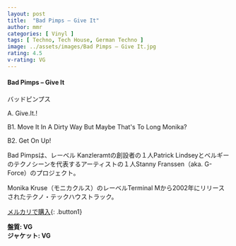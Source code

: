 ```yaml
---
layout: post
title:  "Bad Pimps – Give It"
author: mmr
categories: [ Vinyl ]
tags: [ Techno, Tech House, German Techno ]
image: ../assets/images/Bad Pimps – Give It.jpg
rating: 4.5
v-rating: VG
---
```


#### Bad Pimps – Give It

バッドピンプス

A. Give.It.!

B1. Move It In A Dirty Way But Maybe That's To Long Monika?

B2. Get On Up!

Bad Pimpsは、レーベル Kanzleramtの創設者の１人Patrick Lindseyとベルギーのテクノシーンを代表するアーティストの１人Stanny Franssen（aka. G-Force）のプロジェクト。

Monika Kruse（モニカクルス）のレーベルTerminal Mから2002年にリリースされたテクノ・テックハウストラック。

[メルカリで購入](https://jp.mercari.com/item/m71741554299?afid=6142608987){: .button1}

<div class="mt-4 mb-4 d-flex align-items-center">
<strong class="mr-1">盤質: VG</strong>
</div>
<div class="mt-4 mb-4 d-flex align-items-center">
<strong class="mr-1">ジャケット: VG</strong>
</div>
